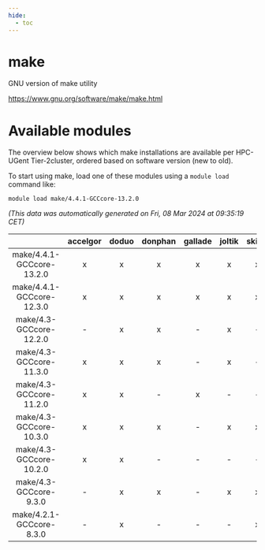 ```yaml
---
hide:
  - toc
---
```


make
====


GNU version of make utility

https://www.gnu.org/software/make/make.html
# Available modules


The overview below shows which make installations are available per HPC-UGent Tier-2cluster, ordered based on software version (new to old).

To start using make, load one of these modules using a `module load` command like:

```shell
module load make/4.4.1-GCCcore-13.2.0
```

*(This data was automatically generated on Fri, 08 Mar 2024 at 09:35:19 CET)*  

| |accelgor|doduo|donphan|gallade|joltik|skitty|
| :---: | :---: | :---: | :---: | :---: | :---: | :---: |
|make/4.4.1-GCCcore-13.2.0|x|x|x|x|x|x|
|make/4.4.1-GCCcore-12.3.0|x|x|x|x|x|x|
|make/4.3-GCCcore-12.2.0|-|x|x|-|x|-|
|make/4.3-GCCcore-11.3.0|x|x|x|-|x|-|
|make/4.3-GCCcore-11.2.0|x|x|-|x|-|-|
|make/4.3-GCCcore-10.3.0|x|x|x|-|x|x|
|make/4.3-GCCcore-10.2.0|x|x|-|-|-|-|
|make/4.3-GCCcore-9.3.0|-|x|x|-|x|x|
|make/4.2.1-GCCcore-8.3.0|-|x|-|-|-|x|
